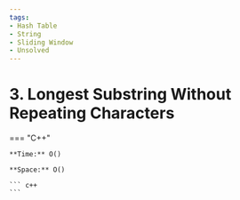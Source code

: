 ```yaml
---
tags:
- Hash Table
- String
- Sliding Window
- Unsolved
---
```



# 3. Longest Substring Without Repeating Characters

=== "C++"

    **Time:** O()

    **Space:** O()

    ``` c++
    ```